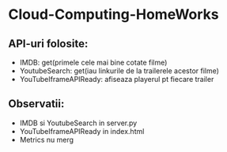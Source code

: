 # Cloud-Computing-HomeWorks

## API-uri folosite:

- IMDB: get(primele cele mai bine cotate filme)
- YoutubeSearch: get(iau linkurile de la trailerele acestor filme)
- YouTubeIframeAPIReady: afiseaza playerul pt fiecare trailer

## Observatii:
- IMDB si YoutubeSearch in server.py
- YouTubeIframeAPIReady in index.html
- Metrics nu merg